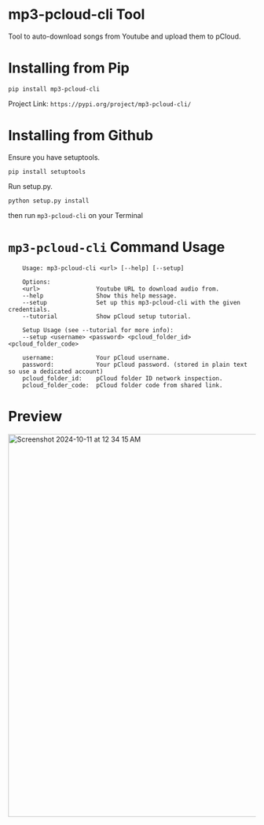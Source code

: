 # mp3-pcloud-cli Tool
Tool to auto-download songs from Youtube and upload them to pCloud.

# Installing from Pip
`pip install mp3-pcloud-cli`

Project Link: `https://pypi.org/project/mp3-pcloud-cli/`

# Installing from Github
Ensure you have setuptools.

`pip install setuptools`

Run setup.py.

`python setup.py install`

then run `mp3-pcloud-cli` on your Terminal

# `mp3-pcloud-cli` Command Usage
```
    Usage: mp3-pcloud-cli <url> [--help] [--setup]

    Options:
    <url>                Youtube URL to download audio from.
    --help               Show this help message.
    --setup              Set up this mp3-pcloud-cli with the given credentials. 
    --tutorial           Show pCloud setup tutorial.
    
    Setup Usage (see --tutorial for more info):
    --setup <username> <password> <pcloud_folder_id> <pcloud_folder_code> 

    username:            Your pCloud username. 
    password:            Your pCloud password. (stored in plain text so use a dedicated account)
    pcloud_folder_id:    pCloud folder ID network inspection.
    pcloud_folder_code:  pCloud folder code from shared link.
```

# Preview
<img width="778" alt="Screenshot 2024-10-11 at 12 34 15 AM" src="https://github.com/user-attachments/assets/e91dd5ad-df7d-4e4a-8534-b6214f4542a9">

